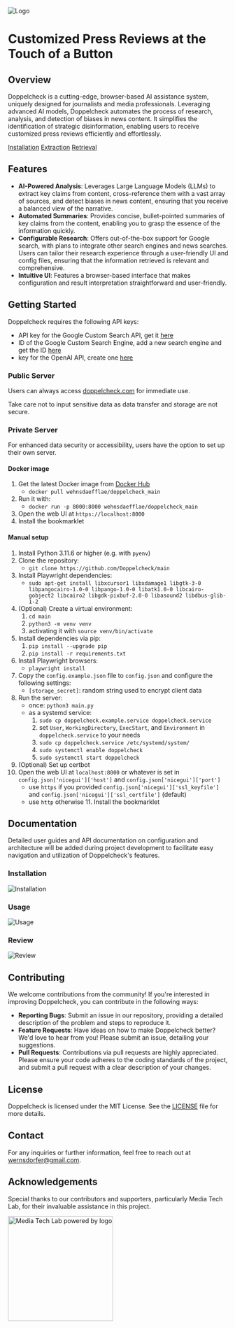 ![Logo](static/images/logo_big.svg)

# Customized Press Reviews at the Touch of a Button

## Overview

Doppelcheck is a cutting-edge, browser-based AI assistance system, uniquely designed for journalists and media
professionals. Leveraging advanced AI models, Doppelcheck automates the process of research, analysis, and detection of
biases in news content. It simplifies the identification of strategic disinformation, enabling users to receive
customized press reviews efficiently and effortlessly.

[Installation](https://github.com/Doppelcheck/main/assets/9195325/f604e167-cb44-4287-a5f9-fbcf6f63860f)
[Extraction](https://github.com/Doppelcheck/main/assets/9195325/e13e1313-b912-412e-bd42-5671496cda8a)
[Retrieval](https://github.com/Doppelcheck/main/assets/9195325/bb2cf100-b407-4b1d-9843-97be39c2133c)


## Features

- **AI-Powered Analysis**: Leverages Large Language Models (LLMs) to extract key claims from content, cross-reference
  them with a vast array of sources, and detect biases in news content, ensuring that you receive a balanced view of the
  narrative.
- **Automated Summaries**: Provides concise, bullet-pointed summaries of key claims from the content, enabling you to
  grasp the essence of the information quickly.
- **Configurable Research**: Offers out-of-the-box support for Google search, with plans to integrate other search
  engines and news searches. Users can tailor their research experience through a user-friendly UI and config files,
  ensuring that the information retrieved is relevant and comprehensive.
- **Intuitive UI**: Features a browser-based interface that makes configuration and result interpretation
  straightforward and user-friendly.

## Getting Started

Doppelcheck requires the following API keys:
- API key for the Google Custom Search API, get it [here](https://developers.google.com/custom-search/v1/introduction)
- ID of the Google Custom Search Engine, add a new search engine and get the ID [here](https://programmablesearchengine.google.com/controlpanel/all)
- key for the OpenAI API, create one [here](https://platform.openai.com/api-keys)


### Public Server
Users can always access [doppelcheck.com](https://doppelcheck.com) for immediate use.

Take care not to input sensitive data as data transfer and storage are not secure.

### Private Server
For enhanced data security or accessibility, users have the option to set up their own server.

#### Docker image
1. Get the latest Docker image from [Docker Hub](https://hub.docker.com/repository/docker/wehnsdaefflae/doppelcheck_main/general)
   - `docker pull wehnsdaefflae/doppelcheck_main`
2. Run it with:
    - `docker run -p 8000:8000 wehnsdaefflae/doppelcheck_main`
3. Open the web UI at `https://localhost:8000`
4. Install the bookmarklet

#### Manual setup
   1. Install Python 3.11.6 or higher (e.g. with `pyenv`)
   2. Clone the repository:
      - `git clone https://github.com/Doppelcheck/main`
   3. Install Playwright dependencies: 
      - `sudo apt-get install libxcursor1 libxdamage1 libgtk-3-0 libpangocairo-1.0-0 libpango-1.0-0 libatk1.0-0 libcairo-gobject2 libcairo2 libgdk-pixbuf-2.0-0 libasound2 libdbus-glib-1-2`
   4. (Optional) Create a virtual environment:
      1. `cd main`
      2. `python3 -m venv venv`
      3. activating it with `source venv/bin/activate`
   5. Install dependencies via pip:
      1. `pip install --upgrade pip`
      2. `pip install -r requirements.txt`
   6. Install Playwright browsers:
      - `playwright install`
   7. Copy the `config.example.json` file to `config.json` and configure the following settings:
      - `[storage_secret]`: random string used to encrypt client data
   8. Run the server:
      - once: `python3 main.py`
      - as a systemd service:
          1. `sudo cp doppelcheck.example.service doppelcheck.service`
          2. set `User`, `WorkingDirectory`, `ExecStart`, and `Environment` in `doppelcheck.service` to your needs
          3. `sudo cp doppelcheck.service /etc/systemd/system/`
          4. `sudo systemctl enable doppelcheck`
          5. `sudo systemctl start doppelcheck`
   9. (Optional) Set up certbot
   10. Open the web UI at `localhost:8000` or whatever is set in `config.json['nicegui']['host']`
      and `config.json['nicegui']['port']`
       - use `https` if you provided `config.json['nicegui']['ssl_keyfile']`
         and `config.json['nicegui']['ssl_certfile']` (default)
       - use `http` otherwise
    11. Install the bookmarklet

## Documentation

Detailed user guides and API documentation on configuration and architecture will be added during project development to facilitate easy navigation and utilization of Doppelcheck's features.

### Installation

![Installation](static/images/installation.png)

### Usage

![Usage](static/images/usage.png)

### Review

![Review](static/images/review.png)

## Contributing

We welcome contributions from the community! If you're interested in improving Doppelcheck, you can contribute in the
following ways:

- **Reporting Bugs**: Submit an issue in our repository, providing a detailed description of the problem and steps to
  reproduce it.
- **Feature Requests**: Have ideas on how to make Doppelcheck better? We'd love to hear from you! Please submit an
  issue, detailing your suggestions.
- **Pull Requests**: Contributions via pull requests are highly appreciated. Please ensure your code adheres to the
  coding standards of the project, and submit a pull request with a clear description of your changes.

## License

Doppelcheck is licensed under the MIT License. See the [LICENSE](LICENSE) file for more details.

## Contact

For any inquiries or further information, feel free to reach out
at [wernsdorfer@gmail.com](mailto:wernsdorfer@gmail.com).

## Acknowledgements

Special thanks to our contributors and supporters, particularly Media Tech Lab, for their invaluable assistance in this
project.

<a href="https://www.media-lab.de/en/programs/media-tech-lab">
    <img src="https://raw.githubusercontent.com/media-tech-lab/.github/main/assets/mtl-powered-by.png" width="240" title="Media Tech Lab powered by logo">
</a>
